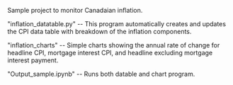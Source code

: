 Sample project to monitor Canadaian inflation. 

"inflation_datatable.py" -- This program automatically creates and updates the CPI data table with breakdown of the inflation components.

"inflation_charts" -- Simple charts showing the annual rate of change for headline CPI, mortgage interest CPI, and headline excluding mortgage interest payment.

"Output_sample.ipynb" -- Runs both datable and chart program.
